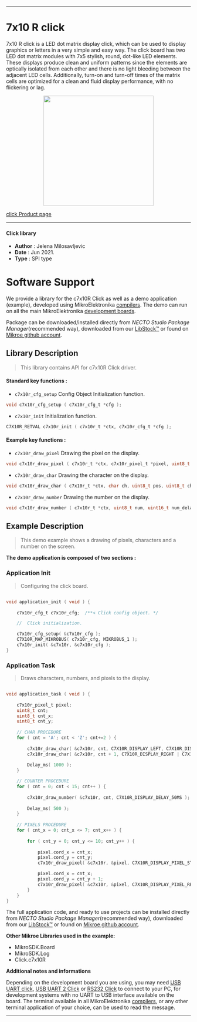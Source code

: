 
---
# 7x10 R click

7x10 R click is a LED dot matrix display click, which can be used to display graphics or letters in a very simple and easy way. The click board has two LED dot matrix modules with 7x5 stylish, round, dot-like LED elements. These displays produce clean and uniform patterns since the elements are optically isolated from each other and there is no light bleeding between the adjacent LED cells. Additionally, turn-on and turn-off times of the matrix cells are optimized for a clean and fluid display performance, with no flickering or lag.

<p align="center">
  <img src="https://download.mikroe.com/images/click_for_ide/7x10r_click.png" height=300px>
</p>

[click Product page](https://www.mikroe.com/7x10-r-click)

---


#### Click library

- **Author**        : Jelena Milosavljevic
- **Date**          : Jun 2021.
- **Type**          : SPI type


# Software Support

We provide a library for the c7x10R Click
as well as a demo application (example), developed using MikroElektronika
[compilers](https://www.mikroe.com/necto-studio).
The demo can run on all the main MikroElektronika [development boards](https://www.mikroe.com/development-boards).

Package can be downloaded/installed directly from *NECTO Studio Package Manager*(recommended way), downloaded from our [LibStock&trade;](https://libstock.mikroe.com) or found on [Mikroe github account](https://github.com/MikroElektronika/mikrosdk_click_v2/tree/master/clicks).

## Library Description

> This library contains API for c7x10R Click driver.

#### Standard key functions :

- `c7x10r_cfg_setup` Config Object Initialization function.
```c
void c7x10r_cfg_setup ( c7x10r_cfg_t *cfg );
```

- `c7x10r_init` Initialization function.
```c
C7X10R_RETVAL c7x10r_init ( c7x10r_t *ctx, c7x10r_cfg_t *cfg );
```

#### Example key functions :

- `c7x10r_draw_pixel` Drawing the pixel on the display.
```c
void c7x10r_draw_pixel ( c7x10r_t *ctx, c7x10r_pixel_t *pixel, uint8_t mode, uint8_t px_delay );
```

- `c7x10r_draw_char` Drawing the character on the display.
```c
void c7x10r_draw_char ( c7x10r_t *ctx, char ch, uint8_t pos, uint8_t ch_delay );
```

- `c7x10r_draw_number` Drawing the number on the display.
```c
void c7x10r_draw_number ( c7x10r_t *ctx, uint8_t num, uint16_t num_delay );
```

## Example Description

> This demo example shows a drawing of pixels, characters and a number on the screen.

**The demo application is composed of two sections :**

### Application Init

> Configuring the click board.

```c

void application_init ( void ) {
    
    c7x10r_cfg_t c7x10r_cfg;  /**< Click config object. */

    //  Click initialization.

    c7x10r_cfg_setup( &c7x10r_cfg );
    C7X10R_MAP_MIKROBUS( c7x10r_cfg, MIKROBUS_1 );
    c7x10r_init( &c7x10r, &c7x10r_cfg );
}

```

### Application Task

> Draws characters, numbers, and pixels to the display.

```c

void application_task ( void ) {
    
    c7x10r_pixel_t pixel;
    uint8_t cnt;
    uint8_t cnt_x;
    uint8_t cnt_y;
    
    // CHAR PROCEDURE
    for ( cnt = 'A'; cnt < 'Z'; cnt+=2 ) {
        
        c7x10r_draw_char( &c7x10r, cnt, C7X10R_DISPLAY_LEFT, C7X10R_DISPLAY_DELAY_50MS );
        c7x10r_draw_char( &c7x10r, cnt + 1, C7X10R_DISPLAY_RIGHT | C7X10R_DISPLAY_REFRESH, C7X10R_DISPLAY_DELAY_50MS );
       
        Delay_ms( 1000 );
    }

    // COUNTER PROCEDURE
    for ( cnt = 0; cnt < 15; cnt++ ) {
        
        c7x10r_draw_number( &c7x10r, cnt, C7X10R_DISPLAY_DELAY_50MS );
        
        Delay_ms( 500 );
    }
    
    // PIXELS PROCEDURE
    for ( cnt_x = 0; cnt_x <= 7; cnt_x++ ) {
        
        for ( cnt_y = 0; cnt_y <= 10; cnt_y++ ) {
            
            pixel.cord_x = cnt_x;
            pixel.cord_y = cnt_y;
            c7x10r_draw_pixel( &c7x10r, &pixel, C7X10R_DISPLAY_PIXEL_STORAGE, C7X10R_DISPLAY_DELAY_20MS );

            pixel.cord_x = cnt_x;
            pixel.cord_y = cnt_y + 1;
            c7x10r_draw_pixel( &c7x10r, &pixel, C7X10R_DISPLAY_PIXEL_REFRESH, C7X10R_DISPLAY_DELAY_20MS );
        }
    }
}

```

The full application code, and ready to use projects can be installed directly from *NECTO Studio Package Manager*(recommended way), downloaded from our [LibStock&trade;](https://libstock.mikroe.com) or found on [Mikroe github account](https://github.com/MikroElektronika/mikrosdk_click_v2/tree/master/clicks).

**Other Mikroe Libraries used in the example:**

- MikroSDK.Board
- MikroSDK.Log
- Click.c7x10R

**Additional notes and informations**

Depending on the development board you are using, you may need
[USB UART click](http://shop.mikroe.com/usb-uart-click),
[USB UART 2 Click](http://shop.mikroe.com/usb-uart-2-click) or
[RS232 Click](http://shop.mikroe.com/rs232-click) to connect to your PC, for
development systems with no UART to USB interface available on the board. The
terminal available in all MikroElektronika
[compilers](http://shop.mikroe.com/compilers), or any other terminal application
of your choice, can be used to read the message.

---
